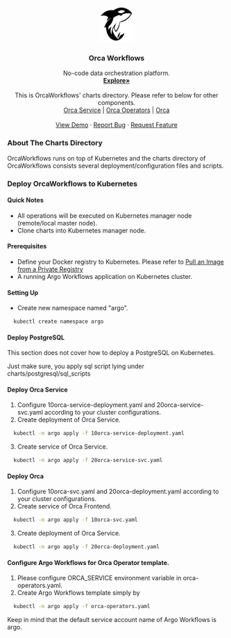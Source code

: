 <div id="top"></div>

<!-- PROJECT LOGO -->
<br />
<div align="center">
  <a href="https://orcaworkflows.com">
    <img src="orca/public/logo_simple.png" alt="Logo" width="80" height="80">
  </a>

  <h3 align="center">Orca Workflows</h3>

  <p align="center">
    No-code data orchestration platform.
    <br />
    <a href="https://orcaworkflows.com"><strong>Explore»</strong></a>
    <br />
    <br />
    <a>
    This is OrcaWorkflows' charts directory. Please refer to below for
    other components.
    </a>
    <br />
    <a href="https://github.com/OrcaWorkflows/orca/service">Orca Service</a>
    |
    <a href="https://github.com/OrcaWorkflows/orca/operators">Orca Operators</a>
    |
    <a href="https://github.com/OrcaWorkflows/orca/orca">Orca</a>
    <br />
    <br />
    <a href="https://www.orcaworkflows.com/#about">View Demo</a>
    ·
    <a href="https://github.com/OrcaWorkflows/orca/issues">Report Bug</a>
    ·
    <a href="https://github.com/OrcaWorkflows/orca/issues">Request Feature</a>
  </p>
</div>

<!-- ABOUT THE CHARTS DIRECTORY -->
### About The Charts Directory

OrcaWorkflows runs on top of Kubernetes and the charts directory of OrcaWorkflows consists
several deployment/configuration files and scripts.


<!-- DEPLOYMENT -->
### Deploy OrcaWorkflows to Kubernetes

#### Quick Notes

* All operations will be executed on Kubernetes manager node (remote/local master node).
* Clone charts into Kubernetes manager node.

#### Prerequisites
* Define your Docker registry to Kubernetes. Please refer to [Pull an Image from a Private Registry](https://kubernetes.io/docs/tasks/configure-pod-container/pull-image-private-registry/)
* A running Argo Workflows application on Kubernetes cluster.

#### Setting Up
* Create new namespace named "argo".
```sh
  kubectl create namespace argo
```

#### Deploy PostgreSQL

This section does not cover how to deploy a PostgreSQL on Kubernetes.

Just make sure, you apply sql script lying under charts/postgresql/sql_scripts

#### Deploy Orca Service
1. Configure 10orca-service-deployment.yaml and 20orca-service-svc.yaml according to your cluster configurations.
2. Create deployment of Orca Service.
```sh
  kubectl -n argo apply -f 10orca-service-deployment.yaml
```
3. Create service of Orca Service.
```sh
  kubectl -n argo apply -f 20orca-service-svc.yaml
```

#### Deploy Orca
1. Configure 10orca-svc.yaml and 20orca-deployment.yaml according to your cluster configurations.
2. Create service of Orca Frontend.
```sh
  kubectl -n argo apply -f 10orca-svc.yaml
```
3. Create deployment of Orca Service.
```sh
  kubectl -n argo apply -f 20orca-deployment.yaml
```

#### Configure Argo Workflows for Orca Operator template.
1. Please configure ORCA_SERVICE environment variable in orca-operators.yaml.
2. Create Argo Workflows template simply by
```sh
  kubectl -n argo apply -f orca-operators.yaml
```

Keep in mind that the default service account name of Argo Workflows is argo.